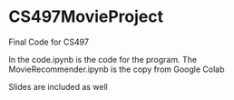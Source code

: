 # CS497MovieProject
Final Code for CS497

In the code.ipynb is the code for the program. 
The MovieRecommender.ipynb is the copy from Google Colab

Slides are included as well
